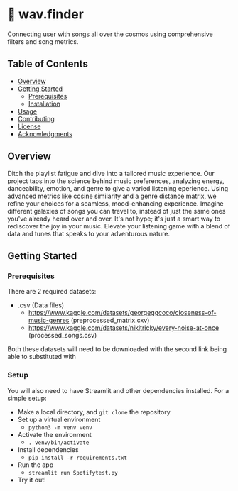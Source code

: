 # 🚀 wav.finder

Connecting user with songs all over the cosmos using comprehensive filters and song metrics. 

## Table of Contents

- [Overview](#overview)
- [Getting Started](#getting-started)
  - [Prerequisites](#prerequisites)
  - [Installation](#installation)
- [Usage](#usage)
- [Contributing](#contributing)
- [License](#license)
- [Acknowledgments](#acknowledgments)

## Overview

  Ditch the playlist fatigue and dive into a tailored music experience. Our project taps into the science behind music preferences, analyzing energy, danceability, emotion, and genre to give a varied listening eperience. Using advanced metrics like cosine similarity and a genre distance matrix, we refine your choices for a seamless, mood-enhancing experience. Imagine different galaxies of songs you can trevel to, instead of just the same ones you've already heard over and over. It's not hype; it's just a smart way to rediscover the joy in your music. Elevate your listening game with a blend of data and tunes that speaks to your adventurous nature.

## Getting Started

### Prerequisites

There are 2 required datasets:
* .csv (Data files)
  * https://www.kaggle.com/datasets/georgeggcoco/closeness-of-music-genres (preprocessed_matrix.cxv)
  * https://www.kaggle.com/datasets/nikitricky/every-noise-at-once (processed_songs.csv)
  
Both these datasets will need to be downloaded with the second link being able to substituted with 

### Setup

You will also need to have Streamlit and other dependencies installed.
For a simple setup:

* Make a local directory, and ```git clone``` the repository
* Set up a virtual environment
  * ```python3 -m venv venv ```
* Activate the environment
  * ```. venv/bin/activate ```
* Install dependencies
  * ```pip install -r requirements.txt```
* Run the app
  * ``` streamlit run Spotifytest.py ```
* Try it out! 

